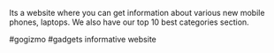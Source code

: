 Its a website where you can get information about various new mobile phones, laptops. 
We also have our top 10 best categories section.


#gogizmo
#gadgets informative website
